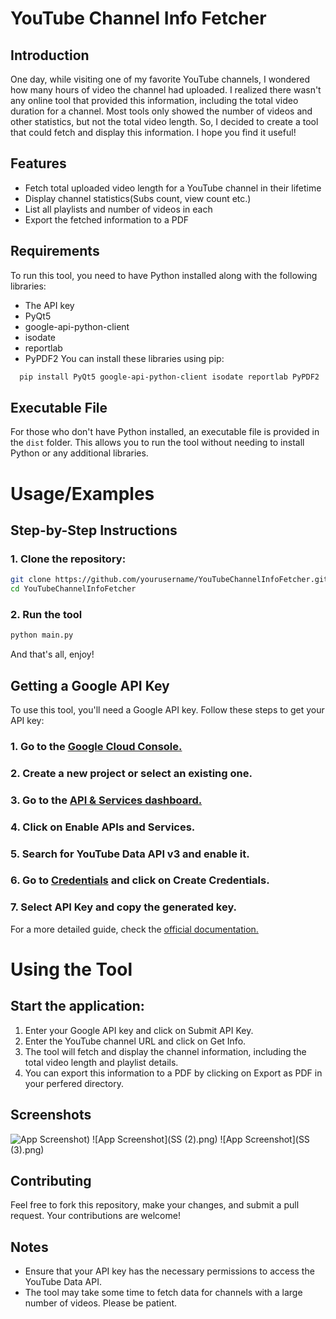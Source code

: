 
# YouTube Channel Info Fetcher



## Introduction

One day, while visiting one of my favorite YouTube channels, I wondered how many hours of video the channel had uploaded. I realized there wasn't any online tool that provided this information, including the total video duration for a channel. Most tools only showed the number of videos and other statistics, but not the total video length. So, I decided to create a tool that could fetch and display this information. I hope you find it useful!


## Features
- Fetch total uploaded video length for a YouTube channel in their lifetime
- Display channel statistics(Subs count, view count etc.)
- List all playlists and number of videos in each
- Export the fetched information to a PDF


## Requirements

To run this tool, you need to have Python installed along with the following libraries:

- The API key
- PyQt5
- google-api-python-client
- isodate
- reportlab
- PyPDF2
You can install these libraries using pip:
```bash
  pip install PyQt5 google-api-python-client isodate reportlab PyPDF2
```

## Executable File
For those who don't have Python installed, an executable file is provided in the `dist` folder. This allows you to run the tool without needing to install Python or any additional libraries.
# Usage/Examples
## Step-by-Step Instructions
### 1. Clone the repository:
```bash
git clone https://github.com/yourusername/YouTubeChannelInfoFetcher.git
cd YouTubeChannelInfoFetcher

```
### 2. Run the tool
```bash
python main.py
```
And that's all, enjoy!


## Getting a Google API Key
To use this tool, you'll need a Google API key. Follow these steps to get your API key:

### 1. Go to the [Google Cloud Console.](https://console.cloud.google.com/)
### 2. Create a new project or select an existing one.
### 3. Go to the [API & Services dashboard.](https://console.cloud.google.com/apis/dashboard)
### 4. Click on Enable APIs and Services.
### 5. Search for YouTube Data API v3 and enable it.
### 6. Go to [Credentials](https://console.cloud.google.com/apis/credentials) and click on Create Credentials.
### 7. Select API Key and copy the generated key.

For a more detailed guide, check the [official documentation.](https://developers.google.com/youtube/documentation)
# Using the Tool
## Start the application:
1. Enter your Google API key and click on Submit API Key.
2. Enter the YouTube channel URL and click on Get Info.
3. The tool will fetch and display the channel information, including the total video length and playlist details.
4. You can export this information to a PDF by clicking on Export as PDF in your perfered directory.
## Screenshots

![App Screenshot]((https://github.com/azwad-riyan/YouTube-Channel-Info-Fetcher/blob/main/SS%20(2).png)))
![App Screenshot](SS (2).png)
![App Screenshot](SS (3).png)

## Contributing

Feel free to fork this repository, make your changes, and submit a pull request. Your contributions are welcome!

## Notes
- Ensure that your API key has the necessary permissions to access the YouTube Data API.
- The tool may take some time to fetch data for channels with a large number of videos. Please be patient.
